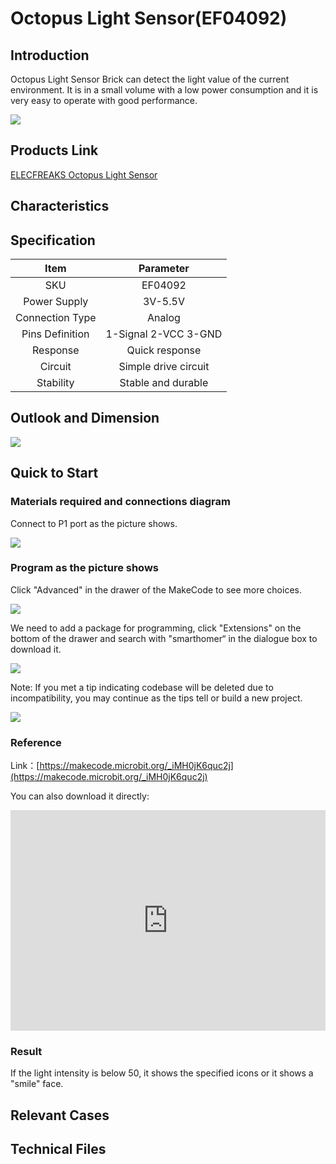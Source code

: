 ﻿# Octopus Light Sensor(EF04092)

## Introduction

 Octopus Light Sensor Brick can detect the light value of the current environment. It is in a small volume with a low power consumption and it is very easy to operate with good performance.

![](https://wiki-media-ef.oss-cn-hongkong.aliyuncs.com//images/04092_01.jpg)

## Products Link

[ELECFREAKS Octopus Light Sensor](https://shop.elecfreaks.com/products/elecfreaks-octopus-light-sensor?_pos=1&_sid=27ca1e4aa&_ss=r)

## Characteristics



## Specification


Item | Parameter 
:-: | :-: 
SKU|EF04092
Power Supply|3V-5.5V
Connection Type|Analog
Pins Definition|1-Signal 2-VCC 3-GND
Response|Quick response
Circuit|Simple drive circuit
Stability|Stable and durable

## Outlook and Dimension


 ![](https://wiki-media-ef.oss-cn-hongkong.aliyuncs.com//images/cdNd1Kw.png)

## Quick to Start


### Materials required and connections diagram 
 Connect to P1 port as the picture shows. 

![](https://wiki-media-ef.oss-cn-hongkong.aliyuncs.com//images/04092_02.png)
### Program as the picture shows 

Click "Advanced" in the drawer of the MakeCode to see more choices.

![](https://wiki-media-ef.oss-cn-hongkong.aliyuncs.com//images/04092_03.png)

We need to add a package for programming, click "Extensions" on the bottom of the drawer and search with "smarthomer“ in the dialogue box to download it. 

![](https://wiki-media-ef.oss-cn-hongkong.aliyuncs.com//images/04092_04.png)

Note: If you met a tip indicating codebase will be deleted due to incompatibility, you may continue as the tips tell or build a new project. 


![](https://wiki-media-ef.oss-cn-hongkong.aliyuncs.com//images/04092_05.png)
### Reference

Link：[https://makecode.microbit.org/_iMH0jK6quc2j](https://makecode.microbit.org/_iMH0jK6quc2j)

You can also download it directly:

<div style="position:relative;height:0;padding-bottom:70%;overflow:hidden;"><iframe style="position:absolute;top:0;left:0;width:100%;height:100%;" src="https://makecode.microbit.org/#pub:_iMH0jK6q" frameborder="0" sandbox="allow-popups allow-forms allow-scripts allow-same-origin"></iframe></div>  


### Result
 If the light intensity is below 50, it shows the specified icons or it shows a "smile" face.

## Relevant Cases


## Technical Files

